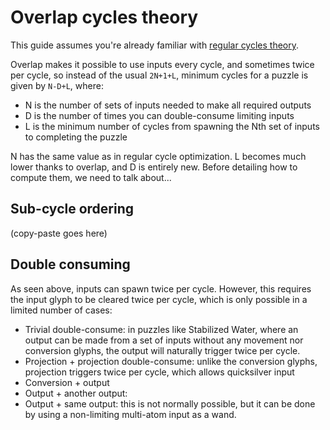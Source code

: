 # Overlap cycles theory

This guide assumes you're already familiar with [regular cycles theory](https://www.reddit.com/r/opus_magnum/comments/7qmkv6/list_of_current_cycle_optimal_scores/).

Overlap makes it possible to use inputs every cycle, and sometimes twice per cycle, so instead of the usual `2N+1+L`, minimum cycles for a puzzle is given by `N-D+L`, where:

* N is the number of sets of inputs needed to make all required outputs
* D is the number of times you can double-consume limiting inputs
* L is the minimum number of cycles from spawning the Nth set of inputs to completing the puzzle

N has the same value as in regular cycle optimization. L becomes much lower thanks to overlap, and D is entirely new. Before detailing how to compute them, we need to talk about...

## Sub-cycle ordering

(copy-paste goes here)

## Double consuming

As seen above, inputs can spawn twice per cycle. However, this requires the input glyph to be cleared twice per cycle, which is only possible in a limited number of cases:

* Trivial double-consume: in puzzles like Stabilized Water, where an output can be made from a set of inputs without any movement nor conversion glyphs, the output will naturally trigger twice per cycle.
* Projection + projection double-consume: unlike the conversion glyphs, projection triggers twice per cycle, which allows quicksilver input 
* Conversion + output
* Output + another output:
* Output + same output: this is not normally possible, but it can be done by using a non-limiting multi-atom input as a wand.
